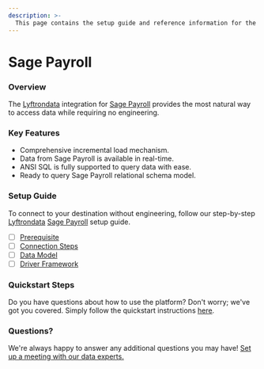 ```yaml
---
description: >-
  This page contains the setup guide and reference information for the Sage Payroll source connector.
---
```


# Sage Payroll

### Overview

The [Lyftrondata](https://www.lyftrondata.com/) integration for [Sage Payroll](None) provides the most natural way to access data while requiring no engineering.

### Key Features

* Comprehensive incremental load mechanism.
* Data from Sage Payroll is available in real-time.&#x20;
* ANSI SQL is fully supported to query data with ease.
* Ready to query Sage Payroll relational schema model.

### Setup Guide

To connect to your destination without engineering, follow our step-by-step [Lyftrondata](https://www.lyftrondata.com/)  [Sage Payroll](None) setup guide.

* [ ] [Prerequisite](prerequisite.md)
* [ ] [Connection Steps](connection-steps.md)
* [ ] [Data Model](data-model/erd.md)
* [ ] [Driver Framework](driver-framework/)

### Quickstart Steps

Do you have questions about how to use the platform? Don't worry; we've got you covered. Simply follow the quickstart instructions [here](../README.md).

### Questions? <a href="#questions" id="questions"></a>

We're always happy to answer any additional questions you may have! [Set up a meeting with our data experts.](https://www.lyftrondata.com/book-a-meeting/)

